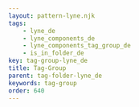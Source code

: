 ```yaml
---
layout: pattern-lyne.njk
tags: 
    - lyne_de
    - lyne_components_de
    - lyne_components_tag_group_de
    - is_in_folder_de
key: tag-group-lyne_de
title: Tag-Group
parent: tag-folder-lyne_de
keywords: tag-group
order: 640
---
```

